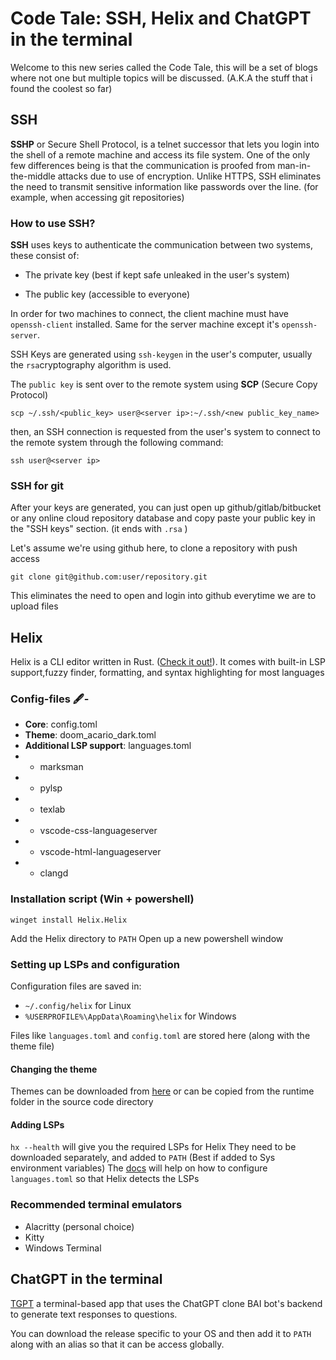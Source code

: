 # Code Tale: SSH, Helix and ChatGPT in the terminal

Welcome to this new series called the Code Tale, this will be a set of blogs where not one but multiple topics will be discussed. (A.K.A the stuff that i found the coolest so far)

## SSH

**SSHP** or Secure Shell Protocol, is a telnet successor that lets you login into the shell of a remote machine and access its file system. One of the only few differences being is that the communication is proofed from man-in-the-middle attacks due to use of encryption. Unlike HTTPS, SSH eliminates the need to transmit sensitive information like passwords over the line. (for example, when accessing git repositories)

### How to use SSH?

**SSH** uses keys to authenticate the communication between two systems, these consist of: 

+ The private key (best if kept safe unleaked in the user's system)

+ The public key (accessible to everyone)

In order for two machines to connect, the client machine must have `openssh-client` installed. Same for the server machine except it's `openssh-server`.

SSH Keys are generated using `ssh-keygen` in the user's computer,  usually the `rsa`cryptography algorithm is used.

The `public key` is sent over to the remote system using **SCP** (Secure Copy Protocol) 

```
scp ~/.ssh/<public_key> user@<server ip>:~/.ssh/<new public_key_name> 
```

then, an SSH connection is requested from the user's system to connect to the remote system through the following command: 

```
ssh user@<server ip> 
```

### SSH for git

After your keys are generated, you can just open up github/gitlab/bitbucket or any online cloud repository database and copy paste your public key in the "SSH keys" section. (it ends with `.rsa` )

Let's assume we're using github here, to clone a repository with push access

```
git clone git@github.com:user/repository.git
```

This eliminates the need to open and login into github everytime we are to upload files



## Helix

Helix is a CLI editor written in Rust. ([Check it out!](https://helix-editor.com/)).
It comes with built-in LSP support,fuzzy finder, formatting, and syntax highlighting for most languages

### Config-files 🖋️-

- **Core**: config.toml
- **Theme**: doom_acario_dark.toml
- **Additional LSP support**: languages.toml
- - marksman
- - pylsp
- - texlab
- - vscode-css-languageserver
- - vscode-html-languageserver
- - clangd

### Installation script (Win + powershell)

```
winget install Helix.Helix
```




Add the Helix directory to `PATH` Open up a new powershell window

### Setting up LSPs and configuration

Configuration files are saved in:

- `~/.config/helix` for Linux
- `%USERPROFILE%\AppData\Roaming\helix` for Windows

Files like `languages.toml` and `config.toml` are stored here (along with the theme file)

#### Changing the theme

Themes can be downloaded from [here](https://github.com/helix-editor/helix/tree/master/runtime/themes) or can be copied from the runtime folder in the source code directory

#### Adding LSPs

`hx --health` will give you the required LSPs for Helix
They need to be downloaded separately, and added to `PATH` (Best if added to Sys environment variables)
The [docs](https://docs.helix-editor.com/) will help on how to configure `languages.toml` so that Helix detects the LSPs

### Recommended terminal emulators

- Alacritty (personal choice)
- Kitty
- Windows Terminal

## ChatGPT in the terminal

[TGPT](https://github.com/aandrew-me/tgpt) a terminal-based app that uses the ChatGPT clone BAI bot's backend to generate text responses to questions. 

You can download the release specific to your OS and then add it to `PATH` along with an alias so that it can be access globally. 


